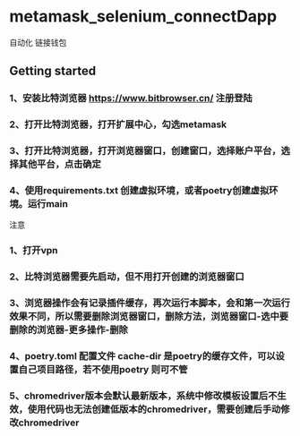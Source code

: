 # metamask_selenium_connectDapp

自动化 链接钱包

## Getting started

### 1、安装比特浏览器 https://www.bitbrowser.cn/ 注册登陆
### 2、打开比特浏览器，打开扩展中心，勾选metamask
### 3、打开比特浏览器，打开浏览器窗口，创建窗口，选择账户平台，选择其他平台，点击确定
### 4、使用requirements.txt 创建虚拟环境，或者poetry创建虚拟环境。运行main

注意
### 1、打开vpn
### 2、比特浏览器需要先启动，但不用打开创建的浏览器窗口
### 3、浏览器操作会有记录插件缓存，再次运行本脚本，会和第一次运行效果不同，所以需要删除浏览器窗口，删除方法，浏览器窗口-选中要删除的浏览器-更多操作-删除
### 4、poetry.toml 配置文件 cache-dir 是poetry的缓存文件，可以设置自己项目路径，若不使用poetry 则可不管
### 5、chromedriver版本会默认最新版本，系统中修改模板设置后不生效，使用代码也无法创建低版本的chromedriver，需要创建后手动修改chromedriver
